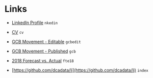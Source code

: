 # Links

* [LinkedIn Profile](https://www.linkedin.com/in/dankar) `nkedin`

* [CV](https://docs.google.com/document/d/1UaZaiMhzL47dvmUcIuYsGzmc-pV-tV8uViKQ_-Xgw-8/edit?usp=sharing) `cv`

* [GCB Movement - Editable](https://docs.google.com/spreadsheets/d/1fqPsOxMAHCMo58BLvqczDrdxy0Ttm0gRtHtXu1AVre8/edit?usp=sharing) `gcbedit`

* [GCB Movement - Published](https://docs.google.com/spreadsheets/d/e/2PACX-1vRVytOxHu6y9yBi-iMhUzpMF--N-H9kbEHnfp0I8QZzbXKxoJyam6h8md1Nh-9NOPK1v-WPzlN_V7LP/pubhtml) `gcb`

* [2018 Forecast vs. Actual](https://docs.google.com/spreadsheets/d/e/2PACX-1vQKoREWJPJO7zFoA3s77Pzco_mmHcXqucc5VQaTj7dNPW1j-KNSLuquIQzUZoO_cYHpbGZbxb4P-fVj/pubhtml?gid=0&single=true) `fte18`

* [https://github.com/dcadata/li](https://github.com/dcadata/li) `index`